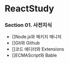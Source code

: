 # ReactStudy

### Section 01. 사전지식
- []Node.js와 패키지 매니저
- []Git와 Github
- []코드 에디터와 Extensions
- []ECMAScript와 Bable
